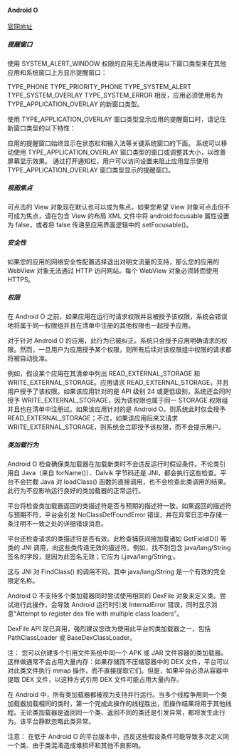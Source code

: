 #### Android O
[官网地址](https://developer.android.com/preview/behavior-changes.html?hl=zh-cn#o-apps)

##### 提醒窗口
使用 SYSTEM_ALERT_WINDOW 权限的应用无法再使用以下窗口类型来在其他应用和系统窗口上方显示提醒窗口：

TYPE_PHONE
TYPE_PRIORITY_PHONE
TYPE_SYSTEM_ALERT
TYPE_SYSTEM_OVERLAY
TYPE_SYSTEM_ERROR
相反，应用必须使用名为 TYPE_APPLICATION_OVERLAY 的新窗口类型。

使用 TYPE_APPLICATION_OVERLAY 窗口类型显示应用的提醒窗口时，请记住新窗口类型的以下特性：

应用的提醒窗口始终显示在状态栏和输入法等关键系统窗口的下面。
系统可以移动使用 TYPE_APPLICATION_OVERLAY 窗口类型的窗口或调整其大小，以改善屏幕显示效果。
通过打开通知栏，用户可以访问设置来阻止应用显示使用 TYPE_APPLICATION_OVERLAY 窗口类型显示的提醒窗口。  

##### 视图焦点
可点击的 View 对象现在默认也可以成为焦点。如果您希望 View 对象可点击但不可成为焦点，请在包含 View 的布局 XML 文件中将 android:focusable 属性设置为 false，或者将 false 传递至应用界面逻辑中的 setFocusable()。  

##### 安全性
如果您的应用的网络安全性配置选择退出对明文流量的支持，那么您的应用的 WebView 对象无法通过 HTTP 访问网站。每个 WebView 对象必须转而使用 HTTPS。

##### 权限
在 Android O 之前，如果应用在运行时请求权限并且被授予该权限，系统会错误地将属于同一权限组并且在清单中注册的其他权限也一起授予应用。

对于针对 Android O 的应用，此行为已被纠正。系统只会授予应用明确请求的权限。然而，一旦用户为应用授予某个权限，则所有后续对该权限组中权限的请求都将被自动批准。

例如，假设某个应用在其清单中列出 READ_EXTERNAL_STORAGE 和 WRITE_EXTERNAL_STORAGE。应用请求 READ_EXTERNAL_STORAGE，并且用户授予了该权限。如果该应用针对的是 API 级别 24 或更低级别，系统还会同时授予 WRITE_EXTERNAL_STORAGE，因为该权限也属于同一 STORAGE 权限组并且也在清单中注册过。如果该应用针对的是 Android O，则系统此时仅会授予 READ_EXTERNAL_STORAGE；不过，如果该应用后来又请求 WRITE_EXTERNAL_STORAGE，则系统会立即授予该权限，而不会提示用户。  

##### 类加载行为
Android O 检查确保类加载器在加载新类时不会违反运行时假设条件。不论类引用自 Java（来自 forName()）、Dalvik 字节码还是 JNI，都会执行这些检查。平台不会拦截 Java 对 loadClass() 函数的直接调用，也不会检查此类调用的结果。此行为不应影响运行良好的类加载器的正常运行。

平台将检查类加载器返回的类描述符是否与预期的描述符一致。如果返回的描述符与预期不符，平台会引发 NoClassDefFoundError 错误，并在异常日志中存储一条注明不一致之处的详细错误消息。

平台还检查请求的类描述符是否有效。此检查捕获间接加载诸如 GetFieldID() 等类的 JNI 调用，向这些类传递无效的描述符。例如，找不到包含 java/lang/String 签名的字段，是因为此签名无效；它应为 Ljava/lang/String;。

这与 JNI 对 FindClass() 的调用不同，其中 java/lang/String 是一个有效的完全限定名称。

Android O 不支持多个类加载器同时尝试使用相同的 DexFile 对象来定义类。尝试进行此操作，会导致 Android 运行时引发 InternalError 错误，同时显示消息“Attempt to register dex file <filename> with multiple class loaders”。

DexFile API 现已弃用，强烈建议您改为使用此平台的类加载器之一，包括 PathClassLoader 或 BaseDexClassLoader。

注： 您可以创建多个引用文件系统中同一个 APK 或 JAR 文件容器的类加载器。这样做通常不会占用大量内存：如果存储而不压缩容器中的 DEX 文件，平台可以对此类文件执行 mmap 操作，而不直接提取它们。但是，如果平台必须从容器中提取 DEX 文件，以这种方式引用 DEX 文件可能占用大量内存。

在 Android 中，所有类加载器都被视为支持并行运行。当多个线程争用同一个类加载器加载相同的类时，第一个完成此操作的线程胜出，而操作结果将用于其他线程。无论类加载器是返回同一个类、返回不同的类还是引发异常，都将发生此行为。该平台静默忽略此类异常。

注意： 在低于 Android O 的平台版本中，违反这些假设条件可能导致多次定义同一个类、由于类混淆造成堆损坏和其他不良影响。

